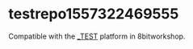 testrepo1557322469555
=====

Compatible with the [_TEST](http://8bitworkshop.com/redir.html?platform=_TEST) platform in 8bitworkshop.
